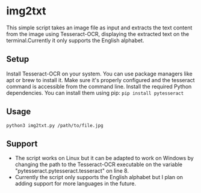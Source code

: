 # img2txt
 This simple script takes an image file as input and extracts the text content from the image using Tesseract-OCR, displaying the extracted text on the terminal.Currently it only supports the English alphabet.

 ## Setup
 Install Tesseract-OCR on your system. You can use package managers like apt or brew to install it. Make sure it's properly configured and the tesseract command is accessible from the command line.
 Install the required Python dependencies. You can install them using pip:
 ```pip install pytesseract ```
 
 ## Usage
 ```python3 img2txt.py /path/to/file.jpg```

 ## Support
 - The script works on Linux but it can be adapted to work on Windows by changing the path to the Tesseract-OCR executable on the variable "pytesseract.pytesseract.tesseract" on line 8.
 - Currently the script only supports the English alphabet but I plan on adding support for more languages in the future.  